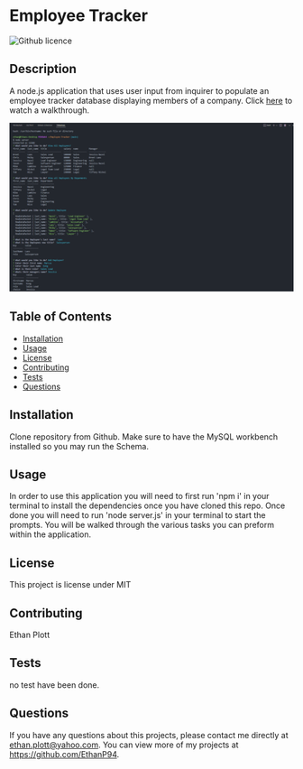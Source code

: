 # Employee Tracker
  ![Github licence](http://img.shields.io/badge/license-MIT-blue.svg)
  
  ## Description 
  A node.js application that uses user input from inquirer to populate an employee tracker database displaying members of a company.
  Click [here](https://drive.google.com/file/d/1Xcn5DQ8ARPvDx7xbzTi6YmELJK5bNSVR/view) to watch a walkthrough.

  ![](./assets/images/Screenshot.ET.png)

  ## Table of Contents
  * [Installation](#installation)
  * [Usage](#usage)
  * [License](#license)
  * [Contributing](#contributing)
  * [Tests](#tests)
  * [Questions](#questions)
  
  ## Installation 
  Clone repository from Github. Make sure to have the MySQL workbench installed so you may run the Schema.
  ## Usage 
  In order to use this application you will need to first run 'npm i' in your terminal to install the dependencies once you have cloned this repo. Once done you will need to run 'node server.js' in your terminal to start the prompts. You will be walked through the various tasks you can preform within the application.
  ## License 
  This project is license under MIT
  ## Contributing 
  Ethan Plott
  ## Tests
  no test have been done.
  ## Questions
  If you have any questions about this projects, please contact me directly at ethan.plott@yahoo.com. You can view more of my projects at https://github.com/EthanP94.
